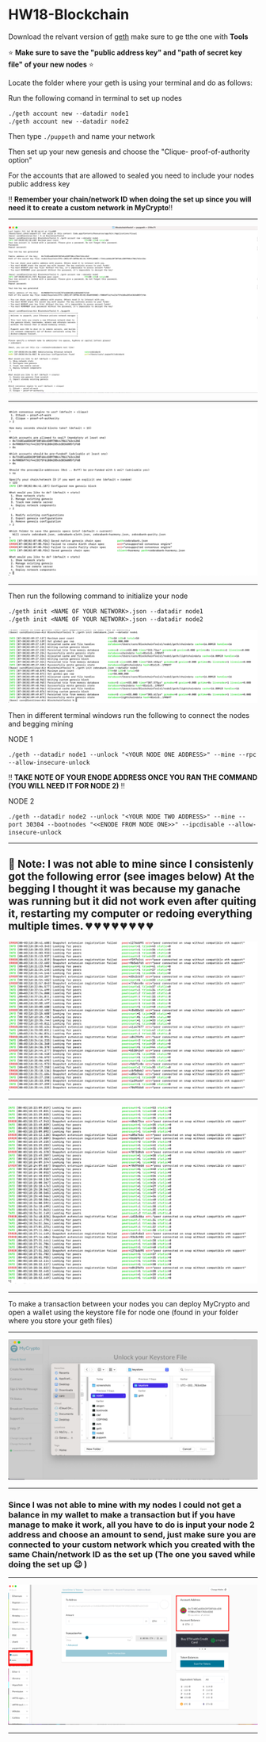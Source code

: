 # HW18-Blockchain

Download the relvant version of [geth]( https://geth.ethereum.org/downloads/)  make sure to ge tthe one with **Tools**

:star: **Make sure to save the "public address key" and "path of secret key file" of your new nodes** :star:

Locate the folder where your geth is using your terminal and do as follows:

Run the following comand in terminal to set up nodes 

```
./geth account new --datadir node1
./geth account new --datadir node2

```

Then type ``` ./puppeth ``` and name your network

Then set up your new genesis and choose the "Clique- proof-of-authority option"

For the accounts that are allowed to sealed you need to include your nodes public address key

:bangbang: **Remember your chain/network ID when doing the set up since you will need it to create a custom network in MyCrypto**:bangbang:

---
![Set_up](screenshots/zebrabank1.png)

---

![Set_up](screenshots/zebrabankgenesissetup2.png)

---

Then run the following command to initialize your node 

```
./geth init <NAME OF YOUR NETWORK>.json --datadir node1
./geth init <NAME OF YOUR NETWORK>.json --datadir node2

```

![Node_init](screenshots/zebra3.png)

Then in different terminal windows run the following to connect the nodes and begging mining 

NODE 1 
```
./geth --datadir node1 --unlock "<YOUR NODE ONE ADDRESS>" --mine --rpc --allow-insecure-unlock

```
:bangbang: **TAKE NOTE OF YOUR ENODE ADDRESS ONCE YOU RAN THE COMMAND (YOU WILL NEED IT FOR NODE 2)** :bangbang:

NODE 2 
```
./geth --datadir node2 --unlock "<YOUR NODE TWO ADDRESS>" --mine --port 30304 --bootnodes "<<ENODE FROM NODE ONE>>" --ipcdisable --allow-insecure-unlock

```
---
:anger: Note:
I was not able to mine since I consistenly got the following error (see images below)
At the begging I thought it was because my ganache was running but it did not work even after quiting it, restarting my computer or redoing everything multiple times.
 :broken_heart: :broken_heart: :broken_heart: :broken_heart: :broken_heart: :broken_heart: :broken_heart: :broken_heart:
---
![Node1_error](screenshots/node1err.png)

---

![Node2_error](screenshots/node2err.png)

---

To make a transaction between your nodes you can deploy MyCrypto and open a wallet using the keystore file for node one (found in your folder where you store your geth files)

---
![using_keystore_file](screenshots/zebraloginwkeystore.png)

---

### Since I was not able to mine with my nodes I could not get a balance in my wallet to make a transaction but if you have manage to make it work, all you have to do is input your node 2 address and choose an amount to send, just make sure you are connected to your custom network which you created with the same Chain/network ID as the set up (The one you saved while doing the set up :wink: )

---
![Connected_to_custome](screenshots/zebramycrypto.png)

---
